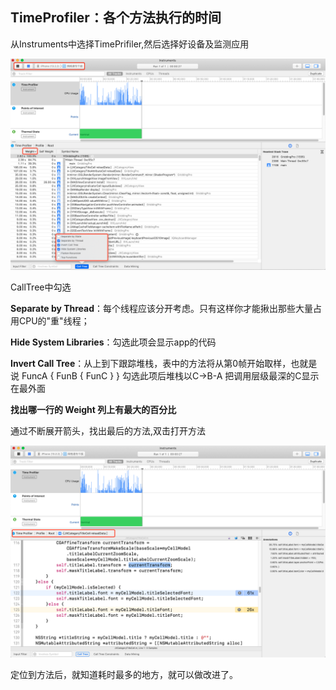 ## TimeProfiler：各个方法执行的时间

从Instruments中选择TimePrifiler,然后选择好设备及监测应用

![](../images/TimeProfiler.png)



CallTree中勾选

**Separate by Thread**：每个线程应该分开考虑。只有这样你才能揪出那些大量占用CPU的"重"线程；

**Hide System Libraries**：勾选此项会显示app的代码

**Invert Call Tree**：从上到下跟踪堆栈，表中的方法将从第0帧开始取样，也就是说 FuncA { FunB { FunC } }  勾选此项后堆栈以C->B-A 把调用层级最深的C显示在最外面



**找出哪一行的 Weight 列上有最大的百分比**

通过不断展开箭头，找出最后的方法,双击打开方法

![](../images/TimeProfiler02.png)



定位到方法后，就知道耗时最多的地方，就可以做改进了。